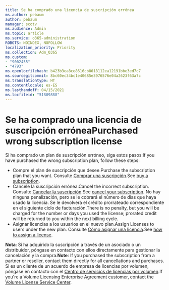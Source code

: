 ```yaml
---
title: Se ha comprado una licencia de suscripción errónea
ms.author: pebaum
author: pebaum
manager: scotv
ms.audience: Admin
ms.topic: article
ms.service: o365-administration
ROBOTS: NOINDEX, NOFOLLOW
localization_priority: Priority
ms.collection: Adm_O365
ms.custom:
- "9002455"
- "4793"
ms.openlocfilehash: b423b3ea8ce8616cb8018112ea12191bbe3ed7c7
ms.sourcegitcommit: 8bc60ec34bc1e40685e3976576e04a2623f63a7c
ms.translationtype: HT
ms.contentlocale: es-ES
ms.lasthandoff: 04/15/2021
ms.locfileid: "51809888"
---
```

# <a name="purchased-wrong-subscription-license"></a><span data-ttu-id="4ce82-102">Se ha comprado una licencia de suscripción errónea</span><span class="sxs-lookup"><span data-stu-id="4ce82-102">Purchased wrong subscription license</span></span>

<span data-ttu-id="4ce82-103">Si ha comprado un plan de suscripción erróneo, siga estos pasos:</span><span class="sxs-lookup"><span data-stu-id="4ce82-103">If you have purchased the wrong subscription plan, follow these steps:</span></span>

- <span data-ttu-id="4ce82-104">Compre el plan de suscripción que desee.</span><span class="sxs-lookup"><span data-stu-id="4ce82-104">Purchase the subscription plan that you want.</span></span> <span data-ttu-id="4ce82-105">Consulte [Comprar una suscripción](https://docs.microsoft.com/alchemyinsights/buy-a-subscription-to-office-365-for-business).</span><span class="sxs-lookup"><span data-stu-id="4ce82-105">See [buy a subscription](https://docs.microsoft.com/alchemyinsights/buy-a-subscription-to-office-365-for-business).</span></span>
- <span data-ttu-id="4ce82-106">Cancele la suscripción errónea.</span><span class="sxs-lookup"><span data-stu-id="4ce82-106">Cancel the incorrect subscription.</span></span> <span data-ttu-id="4ce82-107">Consulte [Cancelar la suscripción](https://docs.microsoft.com/alchemyinsights/canceling-your-office-365-subscription).</span><span class="sxs-lookup"><span data-stu-id="4ce82-107">See [cancel your subscription](https://docs.microsoft.com/alchemyinsights/canceling-your-office-365-subscription).</span></span>
<span data-ttu-id="4ce82-108">No hay ninguna penalización, pero se le cobrará el número de días que haya usado la licencia. Se le devolverá el crédito prorrateado correspondiente en el siguiente ciclo de facturación.</span><span class="sxs-lookup"><span data-stu-id="4ce82-108">There is no penalty, but you will be charged for the number or days you used the license; prorated credit will be returned to you within the next billing cycle.</span></span>
- <span data-ttu-id="4ce82-109">Asignar licencias a los usuarios en el nuevo plan.</span><span class="sxs-lookup"><span data-stu-id="4ce82-109">Assign Licenses to users under the new plan.</span></span> <span data-ttu-id="4ce82-110">Consulte [Cómo asignar una licencia](https://docs.microsoft.com/alchemyinsights/how-to-assign-a-license-to-a-user).</span><span class="sxs-lookup"><span data-stu-id="4ce82-110">See [how to assign a license](https://docs.microsoft.com/alchemyinsights/how-to-assign-a-license-to-a-user).</span></span>

<span data-ttu-id="4ce82-111">**Nota**: Si ha adquirido la suscripción a través de un asociado o un distribuidor, póngase en contacto con ellos directamente para gestionar la cancelación y la compra.</span><span class="sxs-lookup"><span data-stu-id="4ce82-111">**Note**: If you purchased the subscription from a partner or reseller, contact them directly for all cancellations and purchases.</span></span> <span data-ttu-id="4ce82-112">Si es un cliente de un acuerdo de empresa de licencias por volumen, póngase en contacto con el [Centro de servicios de licencias por volumen](https://support.microsoft.com/help/4471406/how-to-contact-the-microsoft-volume-licensing-service-center).</span><span class="sxs-lookup"><span data-stu-id="4ce82-112">If you're a Volume Licensing Enterprise Agreement customer, contact the [Volume License Service Center](https://support.microsoft.com/help/4471406/how-to-contact-the-microsoft-volume-licensing-service-center).</span></span>
